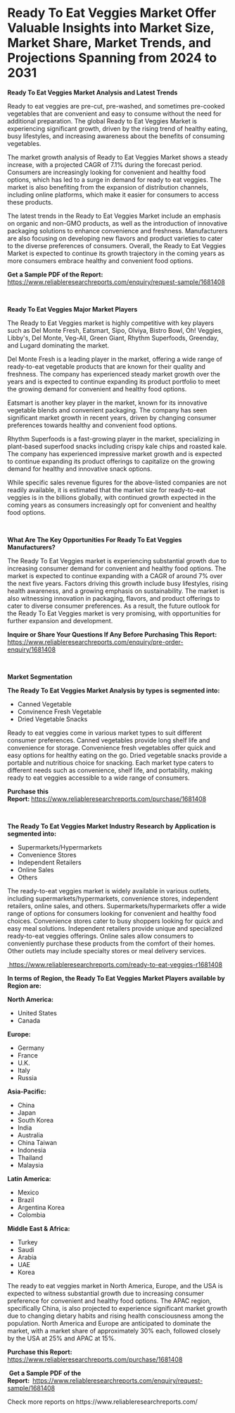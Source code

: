 <p><h1>Ready To Eat Veggies Market Offer Valuable Insights into Market Size, Market Share, Market Trends, and Projections Spanning from 2024 to 2031</h1></p><p><strong>Ready To Eat Veggies Market Analysis and Latest Trends</strong></p>
<p><p>Ready to eat veggies are pre-cut, pre-washed, and sometimes pre-cooked vegetables that are convenient and easy to consume without the need for additional preparation. The global Ready to Eat Veggies Market is experiencing significant growth, driven by the rising trend of healthy eating, busy lifestyles, and increasing awareness about the benefits of consuming vegetables.</p><p>The market growth analysis of Ready to Eat Veggies Market shows a steady increase, with a projected CAGR of 7.1% during the forecast period. Consumers are increasingly looking for convenient and healthy food options, which has led to a surge in demand for ready to eat veggies. The market is also benefiting from the expansion of distribution channels, including online platforms, which make it easier for consumers to access these products.</p><p>The latest trends in the Ready to Eat Veggies Market include an emphasis on organic and non-GMO products, as well as the introduction of innovative packaging solutions to enhance convenience and freshness. Manufacturers are also focusing on developing new flavors and product varieties to cater to the diverse preferences of consumers. Overall, the Ready to Eat Veggies Market is expected to continue its growth trajectory in the coming years as more consumers embrace healthy and convenient food options.</p></p>
<p><strong>Get a Sample PDF of the Report:&nbsp;</strong> <a href="https://www.reliableresearchreports.com/enquiry/request-sample/1681408">https://www.reliableresearchreports.com/enquiry/request-sample/1681408</a></p>
<p>&nbsp;</p>
<p><strong>Ready To Eat Veggies Major Market Players</strong></p>
<p><p>The Ready to Eat Veggies market is highly competitive with key players such as Del Monte Fresh, Eatsmart, Sipo, Olviya, Bistro Bowl, Oh! Veggies, Libby's, Del Monte, Veg-All, Green Giant, Rhythm Superfoods, Greenday, and Lugard dominating the market.</p><p>Del Monte Fresh is a leading player in the market, offering a wide range of ready-to-eat vegetable products that are known for their quality and freshness. The company has experienced steady market growth over the years and is expected to continue expanding its product portfolio to meet the growing demand for convenient and healthy food options.</p><p>Eatsmart is another key player in the market, known for its innovative vegetable blends and convenient packaging. The company has seen significant market growth in recent years, driven by changing consumer preferences towards healthy and convenient food options.</p><p>Rhythm Superfoods is a fast-growing player in the market, specializing in plant-based superfood snacks including crispy kale chips and roasted kale. The company has experienced impressive market growth and is expected to continue expanding its product offerings to capitalize on the growing demand for healthy and innovative snack options.</p><p>While specific sales revenue figures for the above-listed companies are not readily available, it is estimated that the market size for ready-to-eat veggies is in the billions globally, with continued growth expected in the coming years as consumers increasingly opt for convenient and healthy food options.</p></p>
<p>&nbsp;</p>
<p><strong>What Are The Key Opportunities For Ready To Eat Veggies Manufacturers?</strong></p>
<p><p>The Ready To Eat Veggies market is experiencing substantial growth due to increasing consumer demand for convenient and healthy food options. The market is expected to continue expanding with a CAGR of around 7% over the next five years. Factors driving this growth include busy lifestyles, rising health awareness, and a growing emphasis on sustainability. The market is also witnessing innovation in packaging, flavors, and product offerings to cater to diverse consumer preferences. As a result, the future outlook for the Ready To Eat Veggies market is very promising, with opportunities for further expansion and development.</p></p>
<p><strong>Inquire or Share Your Questions If Any Before Purchasing This Report:</strong> <a href="https://www.reliableresearchreports.com/enquiry/pre-order-enquiry/1681408">https://www.reliableresearchreports.com/enquiry/pre-order-enquiry/1681408</a></p>
<p>&nbsp;</p>
<p><strong>Market Segmentation</strong></p>
<p><strong>The Ready To Eat Veggies Market Analysis by types is segmented into:</strong></p>
<p><ul><li>Canned Vegetable</li><li>Convinence Fresh Vegetable</li><li>Dried Vegetable Snacks</li></ul></p>
<p><p>Ready to eat veggies come in various market types to suit different consumer preferences. Canned vegetables provide long shelf life and convenience for storage. Convenience fresh vegetables offer quick and easy options for healthy eating on the go. Dried vegetable snacks provide a portable and nutritious choice for snacking. Each market type caters to different needs such as convenience, shelf life, and portability, making ready to eat veggies accessible to a wide range of consumers.</p></p>
<p><strong>Purchase this Report:&nbsp;</strong><a href="https://www.reliableresearchreports.com/purchase/1681408">https://www.reliableresearchreports.com/purchase/1681408</a></p>
<p>&nbsp;</p>
<p><strong>The Ready To Eat Veggies Market Industry Research by Application is segmented into:</strong></p>
<p><ul><li>Supermarkets/Hypermarkets</li><li>Convenience Stores</li><li>Independent Retailers</li><li>Online Sales</li><li>Others</li></ul></p>
<p><p>The ready-to-eat veggies market is widely available in various outlets, including supermarkets/hypermarkets, convenience stores, independent retailers, online sales, and others. Supermarkets/hypermarkets offer a wide range of options for consumers looking for convenient and healthy food choices. Convenience stores cater to busy shoppers looking for quick and easy meal solutions. Independent retailers provide unique and specialized ready-to-eat veggies offerings. Online sales allow consumers to conveniently purchase these products from the comfort of their homes. Other outlets may include specialty stores or meal delivery services.</p></p>
<p><a href="https://www.reliableresearchreports.com/ready-to-eat-veggies-r1681408">&nbsp;https://www.reliableresearchreports.com/ready-to-eat-veggies-r1681408</a></p>
<p><strong>In terms of Region, the Ready To Eat Veggies Market Players available by Region are:</strong></p>
<p>
    <p> <strong> North America: </strong>
        <ul>
            <li>United States</li>
            <li>Canada</li>
        </ul>
        </p> 
    <p> <strong> Europe: </strong>
        <ul>
            <li>Germany</li>
            <li>France</li>
            <li>U.K.</li>
            <li>Italy</li>
            <li>Russia</li>
        </ul>
        </p> 
    <p> <strong> Asia-Pacific: </strong>
        <ul>
            <li>China</li>
            <li>Japan</li>
            <li>South Korea</li>
            <li>India</li>
            <li>Australia</li>
            <li>China Taiwan</li>
            <li>Indonesia</li>
            <li>Thailand</li>
            <li>Malaysia</li>
        </ul>
        </p> 
    <p> <strong> Latin America: </strong>
        <ul>
            <li>Mexico</li>
            <li>Brazil</li>
            <li>Argentina Korea</li>
            <li>Colombia</li>
        </ul>
        </p> 
    <p> <strong> Middle East & Africa: </strong>
        <ul>
            <li>Turkey</li>
            <li>Saudi</li>
            <li>Arabia</li>
            <li>UAE</li>
            <li>Korea</li>
        </ul>
    </p>
    </p>
<p><p>The ready to eat veggies market in North America, Europe, and the USA is expected to witness substantial growth due to increasing consumer preference for convenient and healthy food options. The APAC region, specifically China, is also projected to experience significant market growth due to changing dietary habits and rising health consciousness among the population. North America and Europe are anticipated to dominate the market, with a market share of approximately 30% each, followed closely by the USA at 25% and APAC at 15%.</p></p>
<p><strong>Purchase this Report: </strong><a href="https://www.reliableresearchreports.com/purchase/1681408">https://www.reliableresearchreports.com/purchase/1681408</a></p>
<p>&nbsp;<strong>Get a Sample PDF of the Report:&nbsp;&nbsp;</strong><a href="https://www.reliableresearchreports.com/enquiry/request-sample/1681408">https://www.reliableresearchreports.com/enquiry/request-sample/1681408</a></p>
<p><strong></strong></p>
<p>Check more reports on https://www.reliableresearchreports.com/</p>